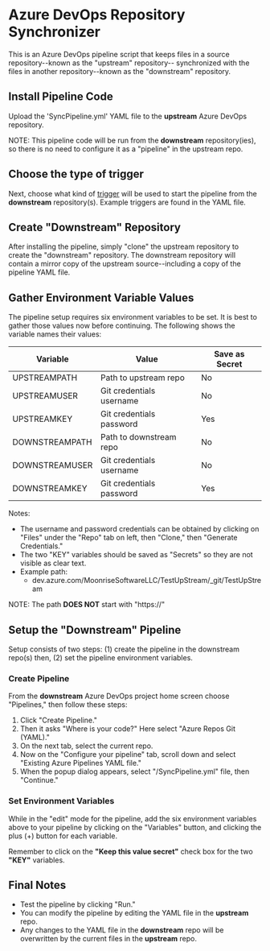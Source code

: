 # Azure DevOps Repository Synchronizer

This is an Azure DevOps pipeline script that keeps files in a source repository--known as the "upstream" repository--
synchronized with the files in another repository--known as the "downstream" repository.

## Install Pipeline Code

Upload the 'SyncPipeline.yml' YAML file to the __upstream__ Azure DevOps repository.

NOTE: This pipeline code will be run from the __downstream__ repository(ies), so there is no need to configure
it as a "pipeline" in the upstream repo.

## Choose the type of trigger

Next, choose what kind of [trigger](https://learn.microsoft.com/en-us/azure/devops/pipelines/repos/azure-repos-git?view=azure-devops&tabs=yaml#ci-triggers) will be used to start the pipeline from the __downstream__ repository(s). Example triggers are found in the YAML file.

## Create "Downstream" Repository

After installing the pipeline, simply "clone" the upstream repository to create the "downstream" repository.
The downstream repository will contain a mirror copy of the upstream source--including a copy of the pipeline YAML file.

## Gather Environment Variable Values

The pipeline setup requires six environment variables to be set. It is best to gather those values now
before continuing.  The following shows the variable names their values:

| Variable        | Value           | Save as Secret   |
| --------------- | --------------- | ---------------- |
| UPSTREAMPATH    | Path to upstream repo     | No      |
| UPSTREAMUSER    | Git credentials username | No      |
| UPSTREAMKEY     | Git credentials password | Yes     |
| DOWNSTREAMPATH  | Path to downstream repo   | No      |
| DOWNSTREAMUSER  | Git credentials username | No      |
| DOWNSTREAMKEY   | Git credentials password | Yes     |

Notes:

* The username and password credentials can be obtained by clicking on "Files" under the "Repo" tab on left, then "Clone," then "Generate Credentials."
* The two "KEY" variables should be saved as "Secrets" so they are not visible as clear text.
* Example path:
  *  dev.azure.com/MoonriseSoftwareLLC/TestUpStream/_git/TestUpStream

NOTE: The path __DOES NOT__ start with "https://"

## Setup the "Downstream" Pipeline

Setup consists of two steps: (1) create the pipeline in the downstream
repo(s) then, (2) set the pipeline environment variables.

### Create Pipeline

From the __downstream__ Azure DevOps project home screen choose "Pipelines," then follow these steps:

1. Click "Create Pipeline."
2. Then it asks "Where is your code?"  Here select  "Azure Repos Git (YAML)."
3. On the next tab, select the current repo.
4. Now on the "Configure your pipeline" tab, scroll down and select "Existing Azure Pipelines YAML file."
5. When the popup dialog appears, select "/SyncPipeline.yml" file, then "Continue."

### Set Environment Variables

While in the "edit" mode for the pipeline, add the six environment variables above to your pipeline by clicking on the "Variables" button, and clicking the plus (+) button for each variable.

Remember to click on the __"Keep this value secret"__ check box for the two __"KEY"__ variables.

## Final Notes

* Test the pipeline by clicking "Run."
* You can modify the pipeline by editing the YAML file in the __upstream__ repo.
* Any changes to the YAML file in the __downstream__ repo will be overwritten by the current files in the __upstream__ repo.
